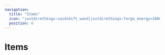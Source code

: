 ```yaml
---
navigation:
  title: "Items"
  icon: "justdirethings:voidshift_wand[justdirethings:forge_energy=10000]"
  position: 6
---
```


# Items

<SubPages />